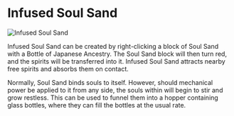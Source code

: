 # Infused Soul Sand

![Infused Soul Sand](block:betterwithaddons:ancestry_sand@0)

Infused Soul Sand can be created by right-clicking a block of Soul Sand with a Bottle of Japanese Ancestry. The Soul Sand block will then turn red, and the spirits will be transferred into it.
Infused Soul Sand attracts nearby free spirits and absorbs them on contact.

Normally, Soul Sand binds souls to itself. However, should mechanical power be applied to it from any side, the souls within will begin to stir and grow restless. This can be used to funnel them into a hopper containing glass bottles, where they can fill the bottles at the usual rate.
